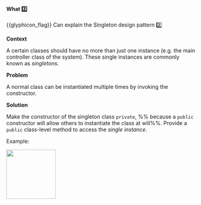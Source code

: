 <div id="title">

#### What :two:

</div>

<span id="prereqs"></span>

<span id="outcomes">{{glyphicon_flag}} Can explain the Singleton design pattern :two:</span>

<div id="body">

**Context**

A certain classes should have no more than just one instance (e.g. the main controller class of the system). These single instances are commonly known as _singletons_.

**Problem**

A normal class can be instantiated multiple times by invoking the constructor.  

**Solution**

Make the constructor of the singleton class `private`, %%&nbsp;because a `public` constructor will allow others to instantiate the class at will%%. Provide a `public` class-level method to access the _single instance_.

<tip-box>

Example:

<img src="{{baseUrl}}/designPatterns/singleton/what/images/singleton.png" height="130" />
<p/>

</tip-box>

</div>

<div id="extras">

<include src="exercises.md" />

</div>